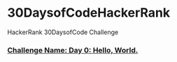 # 30DaysofCodeHackerRank
HackerRank 30DaysofCode Challenge

### [Challenge Name: Day 0: Hello, World.](https://www.hackerrank.com/snippets/ef058458-70d6-4a1f-b075-18d289c653db/kapilchaudharys-snippet-from-day-0-hello-world-)
